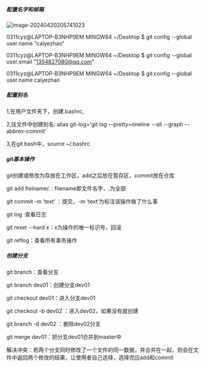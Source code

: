 ##### 配置名字和邮箱

![image-20240420205741023](C:\Users\0311cyz\AppData\Roaming\Typora\typora-user-images\image-20240420205741023.png)

0311cyz@LAPTOP-B3NHP9EM MINGW64 ~/Desktop
$ git config --global user.name "caiyezhao"

0311cyz@LAPTOP-B3NHP9EM MINGW64 ~/Desktop
$ git config --global user.email "1354827080@qq.com"

0311cyz@LAPTOP-B3NHP9EM MINGW64 ~/Desktop
$ git config --global user.name
caiyezhao

##### 配置别名

1,在用户文件夹下，创建.bashrc,

2,往文件中创建别名: alias git-log='git log --pretty=oneline --all --graph --abbrev-commit'

3,在git bash中，source ~/.bashrc

##### git基本操作

git创建或修改为存放在工作区，add之后放在暂存区，commit放在仓库

git add fielname/. : filename即文件名字，.为全部

git commit -m ‘text’ ：提交，-m ‘text’为标注该操作做了什么事

git log :查看日志

git reset --hard x：x为操作的唯一标识号，回滚

git reflog：查看所有事务操作

##### 创建分支

git branch：查看分支

git branch dev01：创建分支dev01

git checkout dev01：进入分支dev01

git checkout -b dev02 ：进入dev02，如果没有就创建

git branch -d dev02 ：删除dev02分支

git merge dev01：把分支dev01合并到master中

解决冲突：若两个分支同时修改了一个文件的同一数据，并合并在一起，则会在文件中返回两个修改的结果，让使用者自己选择，选择完应add和commit